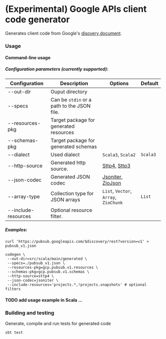# (Experimental) Google APIs client code generator

Generates client code from Google's [disovery document](https://developers.google.com/discovery/v1/using).

### Usage

#### Command-line usage

##### Configuration parameters (currently supported):

| Configuration       | Description | Options | Default |
| ------------------- | ---------------- | ------- | --- |
| --out-dir           | Ouput directory | | |
| --specs             | Can be `stdin` or a path to the JSON file. | | |
| --resources-pkg     | Target package for generated resources |  | |
| --schemas-pkg       | Target package for generated schemas |  | |
| --dialect           | Used dialect | `Scala3`, `Scala2` | `Scala3` |
| --http-source       | Generated http source. | [Sttp4](https://sttp.softwaremill.com/en/latest), [Sttp3](https://sttp.softwaremill.com/en/stable) | |
| --json-codec        | Generated JSON codec | [Jsoniter](https://github.com/plokhotnyuk/jsoniter-scala), [ZioJson](https://zio.dev/zio-json)  | |
| --array-type        | Collection type for JSON arrays | `List`, `Vector`, `Array`, `ZioChunk` | `List` |
| --include-resources | Optional resource filter. | | |

##### Examples:

```shell
curl 'https://pubsub.googleapis.com/$discovery/rest?version=v1' > pubsub_v1.json

codegen \
 --out-dir=src/scala/main/generated \
 --specs=./pubsub_v1.json \
 --resources-pkg=gcp.pubsub.v1.resources \
 --schemas-pkg=gcp.pubsub.v1.schemas \
 --http-source=sttp4 \
 --json-codec=jsoniter \
 --include-resources='projects.*,!projects.snapshots' # optional filters
```

#### TODO add usage example in Scala ... 

### Building and testing

Generate, compile and run tests for generated code
```shell
sbt test
```